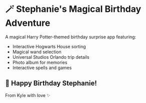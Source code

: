 # 🪄 Stephanie's Magical Birthday Adventure

A magical Harry Potter-themed birthday surprise app featuring:
- Interactive Hogwarts House sorting
- Magical wand selection
- Universal Studios Orlando trip details
- Photo album for memories
- Interactive spells and games

## 🎂 Happy Birthday Stephanie! 

From Kyle with love ✨